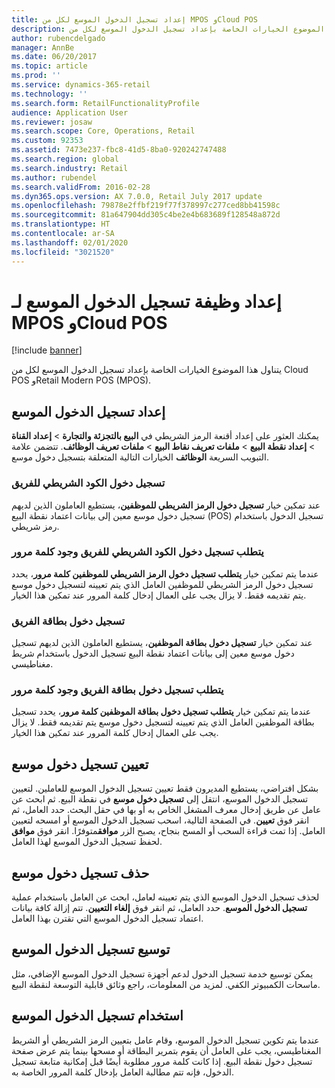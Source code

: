 ```yaml
---
title: إعداد تسجيل الدخول الموسع لكل من MPOS وCloud POS
description: يتناول هذا الموضوع الخيارات الخاصة بإعداد تسجيل الدخول الموسع لكل من Cloud POS وRetail Modern POS (MPOS).
author: rubencdelgado
manager: AnnBe
ms.date: 06/20/2017
ms.topic: article
ms.prod: ''
ms.service: dynamics-365-retail
ms.technology: ''
ms.search.form: RetailFunctionalityProfile
audience: Application User
ms.reviewer: josaw
ms.search.scope: Core, Operations, Retail
ms.custom: 92353
ms.assetid: 7473e237-fbc8-41d5-8ba0-920242747488
ms.search.region: global
ms.search.industry: Retail
ms.author: rubendel
ms.search.validFrom: 2016-02-28
ms.dyn365.ops.version: AX 7.0.0, Retail July 2017 update
ms.openlocfilehash: 79878e2ffbf219f77f378997c277ced8bb41598c
ms.sourcegitcommit: 81a647904dd305c4be2e4b683689f128548a872d
ms.translationtype: HT
ms.contentlocale: ar-SA
ms.lasthandoff: 02/01/2020
ms.locfileid: "3021520"
---
```

# <a name="set-up-extended-logon-functionality-for-mpos-and-cloud-pos"></a>إعداد وظيفة تسجيل الدخول الموسع لـ MPOS وCloud POS

[!include [banner](includes/banner.md)]

يتناول هذا الموضوع الخيارات الخاصة بإعداد تسجيل الدخول الموسع لكل من Cloud POS وRetail Modern POS (MPOS).

## <a name="setting-up-extended-logon"></a>إعداد تسجيل الدخول الموسع

يمكنك العثور على إعداد أقنعة الرمز الشريطي في **البيع بالتجزئة والتجارة** &gt; **إعداد القناة** &gt; **إعداد نقطة البيع** &gt; **ملفات تعريف نقاط البيع** &gt; **ملفات تعريف الوظائف**. تتضمن علامة التبويب السريعة **الوظائف** الخيارات التالية المتعلقة بتسجيل دخول موسع.

### <a name="staff-bar-code-logon"></a>تسجيل دخول الكود الشريطي للفريق

عند تمكين خيار **تسجيل دخول الرمز الشريطي للموظفين**، يستطيع العاملون الذين لديهم تسجيل دخول موسع معين إلى بيانات اعتماد نقطة البيع (POS) تسجيل الدخول باستخدام رمز شريطي.

### <a name="staff-bar-code-logon-requires-password"></a>يتطلب تسجيل دخول الكود الشريطي للفريق وجود كلمة مرور

عندما يتم تمكين خيار **يتطلب تسجيل دخول الرمز الشريطي للموظفين كلمة مرور**، يحدد تسجيل دخول الرمز الشريطي للموظفين العامل الذي يتم تعيينه لتسجيل دخول موسع يتم تقديمه فقط. لا يزال يجب على العمال إدخال كلمة المرور عند تمكين هذا الخيار.

### <a name="staff-card-logon"></a>تسجيل دخول بطاقة الفريق

عند تمكين خيار **تسجيل دخول بطاقة الموظفين**، يستطيع العاملون الذين لديهم تسجيل دخول موسع معين إلى بيانات اعتماد نقطة البيع تسجيل الدخول باستخدام شريط مغناطيسي.

### <a name="staff-card-logon-requires-password"></a>يتطلب تسجيل دخول بطاقة الفريق وجود كلمة مرور

عندما يتم تمكين خيار **يتطلب تسجيل دخول بطاقة الموظفين كلمة مرور**، يحدد تسجيل بطاقة الموظفين العامل الذي يتم تعيينه لتسجيل دخول موسع يتم تقديمه فقط. لا يزال يجب على العمال إدخال كلمة المرور عند تمكين هذا الخيار.

## <a name="assigning-an-extended-logon"></a>تعيين تسجيل دخول موسع

بشكل افتراضي، يستطيع المديرون فقط تعيين تسجيل الدخول الموسع للعاملين. ‏‫لتعيين تسجيل الدخول الموسع، انتقل إلى **‬‏‫تسجيل دخول موسع** ‬‏‫في نقطة البيع.  ثم ابحث عن عامل عن طريق إدخال معرف المشغل الخاص به أو بها في حقل البحث.‬ حدد العامل، ثم انقر فوق **تعيين**. في الصفحة التالية، اسحب تسجيل الدخول الموسع أو امسحه لتعيين العامل. إذا تمت قراءة السحب أو المسح بنجاح، يصبح الزر **موافق**متوفرًا. انقر فوق **موافق** لحفظ تسجيل الدخول الموسع لهذا العامل.

## <a name="deleting-an-extended-logon"></a>حذف تسجيل دخول موسع

لحذف تسجيل الدخول الموسع الذي يتم تعيينه لعامل، ابحث عن العامل باستخدام عملية **تسجيل الدخول الموسع**. حدد العامل، ثم انقر فوق **إلغاء التعيين**. تتم إزالة كافة بيانات اعتماد تسجيل الدخول الموسع التي تقترن بهذا العامل.

## <a name="extending-extended-logon"></a>توسيع تسجيل الدخول الموسع

يمكن توسيع خدمة تسجيل الدخول لدعم أجهزة تسجيل الدخول الموسع الإضافي، مثل ماسحات الكمبيوتر الكفي. لمزيد من المعلومات، راجع وثائق قابلية التوسعة لنقطة البيع.

## <a name="using-extended-logon"></a>استخدام تسجيل الدخول الموسع

عندما يتم تكوين تسجيل الدخول الموسع، وقام عامل بتعيين الرمز الشريطي أو الشريط المغناطيسي، يجب على العامل أن يقوم بتمرير البطاقة أو مسحها بينما يتم عرض صفحة تسجيل دخول نقطة البيع. إذا كانت كلمة مرور مطلوبة أيضًا قبل إمكانية متابعة تسجيل الدخول، فإنه تتم مطالبة العامل بإدخال كلمة المرور الخاصة به.
